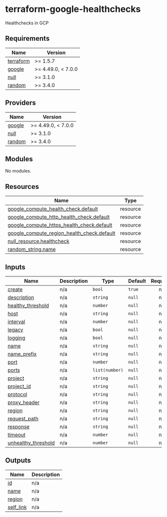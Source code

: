 # terraform-google-healthchecks
Healthchecks in GCP

<!-- BEGIN_TF_DOCS -->
## Requirements

| Name | Version |
|------|---------|
| <a name="requirement_terraform"></a> [terraform](#requirement\_terraform) | >= 1.5.7 |
| <a name="requirement_google"></a> [google](#requirement\_google) | >= 4.49.0, < 7.0.0 |
| <a name="requirement_null"></a> [null](#requirement\_null) | >= 3.1.0 |
| <a name="requirement_random"></a> [random](#requirement\_random) | >= 3.4.0 |

## Providers

| Name | Version |
|------|---------|
| <a name="provider_google"></a> [google](#provider\_google) | >= 4.49.0, < 7.0.0 |
| <a name="provider_null"></a> [null](#provider\_null) | >= 3.1.0 |
| <a name="provider_random"></a> [random](#provider\_random) | >= 3.4.0 |

## Modules

No modules.

## Resources

| Name | Type |
|------|------|
| [google_compute_health_check.default](https://registry.terraform.io/providers/hashicorp/google/latest/docs/resources/compute_health_check) | resource |
| [google_compute_http_health_check.default](https://registry.terraform.io/providers/hashicorp/google/latest/docs/resources/compute_http_health_check) | resource |
| [google_compute_https_health_check.default](https://registry.terraform.io/providers/hashicorp/google/latest/docs/resources/compute_https_health_check) | resource |
| [google_compute_region_health_check.default](https://registry.terraform.io/providers/hashicorp/google/latest/docs/resources/compute_region_health_check) | resource |
| [null_resource.healthcheck](https://registry.terraform.io/providers/hashicorp/null/latest/docs/resources/resource) | resource |
| [random_string.name](https://registry.terraform.io/providers/hashicorp/random/latest/docs/resources/string) | resource |

## Inputs

| Name | Description | Type | Default | Required |
|------|-------------|------|---------|:--------:|
| <a name="input_create"></a> [create](#input\_create) | n/a | `bool` | `true` | no |
| <a name="input_description"></a> [description](#input\_description) | n/a | `string` | `null` | no |
| <a name="input_healthy_threshold"></a> [healthy\_threshold](#input\_healthy\_threshold) | n/a | `number` | `null` | no |
| <a name="input_host"></a> [host](#input\_host) | n/a | `string` | `null` | no |
| <a name="input_interval"></a> [interval](#input\_interval) | n/a | `number` | `null` | no |
| <a name="input_legacy"></a> [legacy](#input\_legacy) | n/a | `bool` | `null` | no |
| <a name="input_logging"></a> [logging](#input\_logging) | n/a | `bool` | `null` | no |
| <a name="input_name"></a> [name](#input\_name) | n/a | `string` | `null` | no |
| <a name="input_name_prefix"></a> [name\_prefix](#input\_name\_prefix) | n/a | `string` | `null` | no |
| <a name="input_port"></a> [port](#input\_port) | n/a | `number` | `null` | no |
| <a name="input_ports"></a> [ports](#input\_ports) | n/a | `list(number)` | `null` | no |
| <a name="input_project"></a> [project](#input\_project) | n/a | `string` | `null` | no |
| <a name="input_project_id"></a> [project\_id](#input\_project\_id) | n/a | `string` | `null` | no |
| <a name="input_protocol"></a> [protocol](#input\_protocol) | n/a | `string` | `null` | no |
| <a name="input_proxy_header"></a> [proxy\_header](#input\_proxy\_header) | n/a | `string` | `null` | no |
| <a name="input_region"></a> [region](#input\_region) | n/a | `string` | `null` | no |
| <a name="input_request_path"></a> [request\_path](#input\_request\_path) | n/a | `string` | `null` | no |
| <a name="input_response"></a> [response](#input\_response) | n/a | `string` | `null` | no |
| <a name="input_timeout"></a> [timeout](#input\_timeout) | n/a | `number` | `null` | no |
| <a name="input_unhealthy_threshold"></a> [unhealthy\_threshold](#input\_unhealthy\_threshold) | n/a | `number` | `null` | no |

## Outputs

| Name | Description |
|------|-------------|
| <a name="output_id"></a> [id](#output\_id) | n/a |
| <a name="output_name"></a> [name](#output\_name) | n/a |
| <a name="output_region"></a> [region](#output\_region) | n/a |
| <a name="output_self_link"></a> [self\_link](#output\_self\_link) | n/a |
<!-- END_TF_DOCS -->